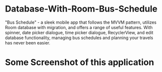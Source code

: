 # Database-With-Room-Bus-Schedule
"Bus Schedule" - a sleek mobile app that follows the MVVM pattern, utilizes Room database with migration, and offers a range of useful features. With spinner, date picker dialogue, time picker dialogue, RecyclerView, and edit database functionality, managing bus schedules and planning your travels has never been easier.
# Some Screenshot of this application
